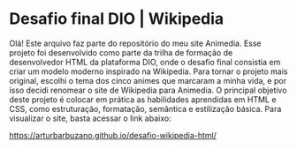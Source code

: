 # Desafio final DIO | Wikipedia 

Olá! Este arquivo faz parte do repositório do meu site Animedia.
Esse projeto foi desenvolvido como parte da trilha de formação de desenvolvedor HTML da plataforma DIO, onde o desafio final consistia em criar um modelo moderno inspirado na Wikipedia. Para tornar o projeto mais original, escolhi o tema dos cinco animes que marcaram a minha vida, e por isso decidi renomear o site de Wikipedia para Animedia. O principal objetivo deste projeto é colocar em prática as habilidades aprendidas em HTML e CSS, como estruturação, formatação, semântica e estilização básica. Para visualizar o site, basta acessar o link abaixo:

https://arturbarbuzano.github.io/desafio-wikipedia-html/

